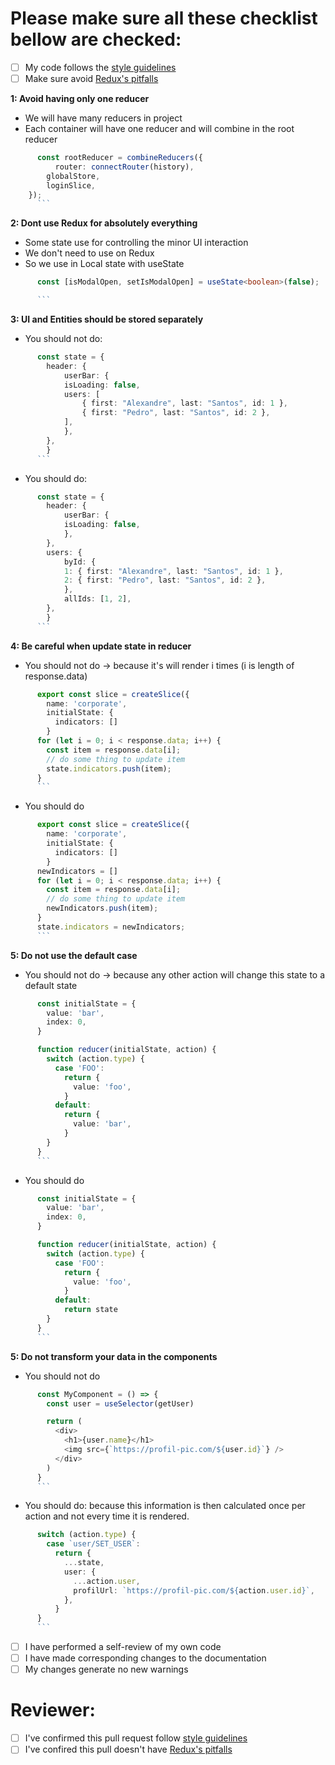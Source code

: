 # Please make sure all these checklist bellow are checked:

- [ ] My code follows the [style guidelines](convention.md)
- [ ] Make sure avoid [Redux's pitfalls](checkList.md)

**1: Avoid having only one reducer**

- We will have many reducers in project
- Each container will have one reducer and will combine in the root reducer

````ts
      const rootReducer = combineReducers({
          router: connectRouter(history),
        globalStore,
        loginSlice,
    });
      ```
````

**2: Dont use Redux for absolutely everything**

- Some state use for controlling the minor UI interaction
- We don't need to use on Redux
- So we use in Local state with useState

````ts
      const [isModalOpen, setIsModalOpen] = useState<boolean>(false);

      ```
````

**3: UI and Entities should be stored separately**

- You should not do:

````ts
      const state = {
        header: {
            userBar: {
            isLoading: false,
            users: [
                { first: "Alexandre", last: "Santos", id: 1 },
                { first: "Pedro", last: "Santos", id: 2 },
            ],
            },
        },
        }
      ```
````

- You should do:

````ts
      const state = {
        header: {
            userBar: {
            isLoading: false,
            },
        },
        users: {
            byId: {
            1: { first: "Alexandre", last: "Santos", id: 1 },
            2: { first: "Pedro", last: "Santos", id: 2 },
            },
            allIds: [1, 2],
        },
        }
      ```
````

**4: Be careful when update state in reducer**

- You should not do -> because it's will render i times (i is length of response.data)

````ts
      export const slice = createSlice({
        name: 'corporate',
        initialState: {
          indicators: []
        }
      for (let i = 0; i < response.data; i++) {
        const item = response.data[i];
        // do some thing to update item
        state.indicators.push(item);
      }
      ```
````

- You should do

````ts
      export const slice = createSlice({
        name: 'corporate',
        initialState: {
          indicators: []
        }
      newIndicators = []
      for (let i = 0; i < response.data; i++) {
        const item = response.data[i];
        // do some thing to update item
        newIndicators.push(item);
      }
      state.indicators = newIndicators;
      ```
````

**5: Do not use the default case**

- You should not do -> because any other action will change this state to a default state

````ts
      const initialState = {
        value: 'bar',
        index: 0,
      }

      function reducer(initialState, action) {
        switch (action.type) {
          case 'FOO':
            return {
              value: 'foo',
            }
          default:
            return {
              value: 'bar',
            }
        }
      }
      ```
````

- You should do

````ts
      const initialState = {
        value: 'bar',
        index: 0,
      }

      function reducer(initialState, action) {
        switch (action.type) {
          case 'FOO':
            return {
              value: 'foo',
            }
          default:
            return state
        }
      }
      ```
````

**5: Do not transform your data in the components**

- You should not do

````ts
      const MyComponent = () => {
        const user = useSelector(getUser)

        return (
          <div>
            <h1>{user.name}</h1>
            <img src={`https://profil-pic.com/${user.id}`} />
          </div>
        )
      }
      ```
````

- You should do: because this information is then calculated once per action and not every time it is rendered.

````ts
      switch (action.type) {
        case `user/SET_USER`:
          return {
            ...state,
            user: {
              ...action.user,
              profilUrl: `https://profil-pic.com/${action.user.id}`,
            },
          }
      }
      ```
````

- [ ] I have performed a self-review of my own code
- [ ] I have made corresponding changes to the documentation
- [ ] My changes generate no new warnings

# Reviewer:

- [ ] I've confirmed this pull request follow [style guidelines](docs/convention.md)
- [ ] I've confired this pull doesn't have [Redux's pitfalls](docs/checkList.md)
